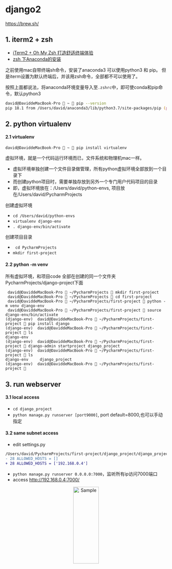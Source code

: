 # django2
https://brew.sh/


## 1. iterm2 + zsh
- [iTerm2 + Oh My Zsh 打造舒适终端体验](https://www.jianshu.com/p/9c3439cc3bdb)
- [zsh 下Anaconda的安装](https://www.jianshu.com/p/74b1c60148e8)
  
之前使用mac自带终端sh命令，安装了anaconda3 可以使用python3 和 pip。 但是iterm设置为默认终端后，并该用zsh命令，全部都不可以使用了。

按照上面都说法，将anaconda环境变量导入至```.zshrc```中，即可使conda和pip命令，默认python3
```zsh
david@DaviddeMacBook-Pro  ~  pip --version
pip 18.1 from /Users/david/anaconda3/lib/python3.7/site-packages/pip (python 3.7)
```
## 2. python virtualenv

#### 2.1 virtualenv
```
david@DaviddeMacBook-Pro  ~  pip install virtualenv
```
虚拟环境，就是一个代码运行环境而已，文件系统和物理机mac一样。
  - 虚拟环境单独创建一个文件目录做管理，所有python虚拟环境全部放到一个目录下
  - 而创建python项目时，需要单独存放到另外一个专门用户代码项目的目录
  - 即，虚拟环境放在：/Users/david/python-envs, 项目放在/Users/david/PycharmProjects
  

创建虚拟环境
- ```cd /Users/david/python-envs```
- ```virtualenv django-env```
- ```. django-env/bin/activate```

创建项目目录
- ``` cd PycharmProjects```
- ```mkdir first-project```

#### 2.2 python -m venv
所有虚拟环境，和项目code 全部在创建的同一个文件夹PycharmProjects/django-project下面

```
 david@DaviddeMacBook-Pro  ~/PycharmProjects  mkdir first-project
 david@DaviddeMacBook-Pro  ~/PycharmProjects  cd first-project
 david@DaviddeMacBook-Pro  ~/PycharmProjects/first-project  python -m venv django-env
 david@DaviddeMacBook-Pro  ~/PycharmProjects/first-project  source django-env/bin/activate
(django-env)  david@DaviddeMacBook-Pro  ~/PycharmProjects/first-project  pip install django
(django-env)  david@DaviddeMacBook-Pro  ~/PycharmProjects/first-project  ls
django-env
(django-env)  david@DaviddeMacBook-Pro  ~/PycharmProjects/first-project  django-admin startproject django_project
(django-env)  david@DaviddeMacBook-Pro  ~/PycharmProjects/first-project  ls
django-env     django_project
(django-env)  david@DaviddeMacBook-Pro  ~/PycharmProjects/first-project 
```
## 3. run webserver
#### 3.1 local access
- ```cd django_project```
- ```python manage.py runserver [port9000]```, port default=8000,也可以手动指定

#### 3.2 same subnet access

- edit settings.py
```diff
/Users/david/PycharmProjects/first-project/django_project/django_project/settings.py
- 28 ALLOWED_HOSTS = []
+ 28 ALLOWED_HOSTS = ['192.168.0.4']
```
- ```python manage.py runserver 0.0.0.0:7000```，监听所有ip访问7000端口
- access http://192.168.0.4:7000/ 
<p align="center">
    <img src="https://i.loli.net/2019/06/07/5cf9f8f1c70f232273.jpeg" alt="Sample"  width="80" height="240">
</p>



